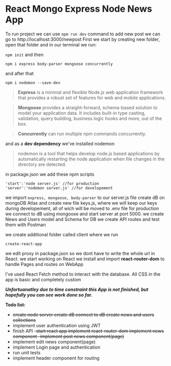 ﻿# React Mongo Express Node News App

To run project we can use `npm run dev` command
to add new post we can go to http://localhost:3000/newpost
First we start by creating new folder, open that folder and in our terminal we run:

`npm init`
and then

    npm i express body-parser mongoose concurrently

and after that

    npm i nodemon --save-dev

> **Express** is a minimal and flexible Node.js web application framework
> that provides a robust set of features for web and mobile
> applications.

> **Mongoose** provides a straight-forward, schema-based solution to model
> your application data. It includes built-in type casting, validation,
> query building, business logic hooks and more, out of the box.

> **Concurrently** can run multiple npm commands concurrently.

and as a **dev dependency** we've installed nodemon

> nodemon is a tool that helps develop node.js based applications by
> automatically restarting the node application when file changes in the
> directory are detected.

in package.json we add these npm scripts

    'start':'node server.js' //for production
    'server':'nodemon server.js' //for developement

we import `express, mongoose, body-parser` to our server.js file
create dB on mongoDB Atlas and create new file keys.js, where we will keep our keys during developement, all of wich will be moved to .env file for production
we connect to dB using mongoose and start server at port 5000.
we create News and Users model and Schema for DB
we create API routes and test them with Postman

we create additional folder called client where we run

    create-react-app

we edit proxy in package.json so we dont have to write the whole url in React.
we start working on React
we install and import **react-router-dom** to handle Pages and routes on WebApp

I've used React Fetch method to interact with the database.
All CSS in the app is basic and completely custom

**_Unfortuanatley due to time constraint this App is not finished, but hopefully you can see work done so far._**

**Todo list:**

- ~~create node server
  create dB
  connect to dB
  create news and users collections~~
- implement user authentication using JWT
- finish API -~~start react app
  implement react-router-dom
  implement news component
  -implement post news component(page)~~
- implement edit news component(page)
- implement Login page and authentication
- run unit tests
- implement header component for routing

